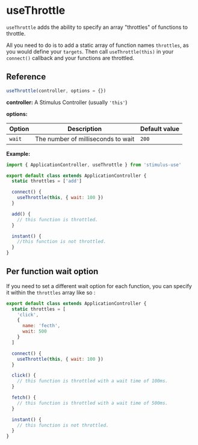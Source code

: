 # useThrottle

`useThrottle` adds the ability to specify an array "throttles" of functions to throttle.

All you need to do is to add a static array of function names `throttles`, as you would define your `targets`. Then call `useThrottle(this)` in your `connect()` callback and your functions are throttled.

## Reference

```javascript
useThrottle(controller, options = {})
```

**controller:** A Stimulus Controller (usually `'this'`)

**options:**

| Option| Description | Default value |
|-----------------------|-------------|---------------------|
| `wait` | The number of milliseconds to wait | `200` |

**Example:**

```js
import { ApplicationController, useThrottle } from 'stimulus-use'

export default class extends ApplicationController {
  static throttles = ['add']

  connect() {
    useThrottle(this, { wait: 100 })
  }

  add() {
    // this function is throttled.
  }

  instant() {
    //this function is not throttled.
  }
}
```

## Per function wait option

If you need to set a different wait option for each function, you can specify it within the `throttles` array like so :

```js
export default class extends ApplicationController {
  static throttles = [
    'click',
    {
      name: 'fecth',
      wait: 500
    }
  ]

  connect() {
    useThrottle(this, { wait: 100 })
  }

  click() {
    // this function is throttled with a wait time of 100ms.
  }

  fetch() {
    // this function is throttled with a wait time of 500ms.
  }

  instant() {
    // this function is not throttled.
  }
}
```